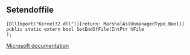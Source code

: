 ## Setendoffile

```
[DllImport("Kernel32.dll")][return: MarshalAs(UnmanagedType.Bool)]
public static extern bool SetEndOfFile(IntPtr hFile
);
```

[Microsoft documentation](TODO)
